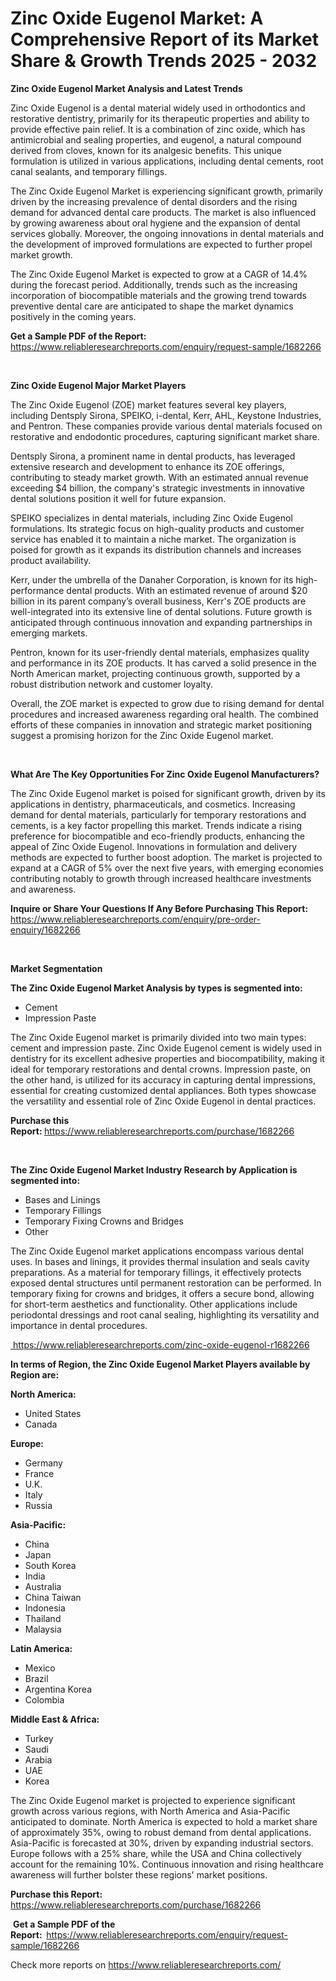 <p><h1>Zinc Oxide Eugenol Market: A Comprehensive Report of its Market Share & Growth Trends 2025 - 2032</h1></p><p><strong>Zinc Oxide Eugenol Market Analysis and Latest Trends</strong></p>
<p><p>Zinc Oxide Eugenol is a dental material widely used in orthodontics and restorative dentistry, primarily for its therapeutic properties and ability to provide effective pain relief. It is a combination of zinc oxide, which has antimicrobial and sealing properties, and eugenol, a natural compound derived from cloves, known for its analgesic benefits. This unique formulation is utilized in various applications, including dental cements, root canal sealants, and temporary fillings.</p><p>The Zinc Oxide Eugenol Market is experiencing significant growth, primarily driven by the increasing prevalence of dental disorders and the rising demand for advanced dental care products. The market is also influenced by growing awareness about oral hygiene and the expansion of dental services globally. Moreover, the ongoing innovations in dental materials and the development of improved formulations are expected to further propel market growth.</p><p>The Zinc Oxide Eugenol Market is expected to grow at a CAGR of 14.4% during the forecast period. Additionally, trends such as the increasing incorporation of biocompatible materials and the growing trend towards preventive dental care are anticipated to shape the market dynamics positively in the coming years.</p></p>
<p><strong>Get a Sample PDF of the Report:&nbsp;</strong> <a href="https://www.reliableresearchreports.com/enquiry/request-sample/1682266?utm_campaign=2283&utm_medium=2&utm_source=Github&utm_content=ia&utm_term=24032025&utm_id=zinc-oxide-eugenol">https://www.reliableresearchreports.com/enquiry/request-sample/1682266</a></p>
<p>&nbsp;</p>
<p><strong>Zinc Oxide Eugenol Major Market Players</strong></p>
<p><p>The Zinc Oxide Eugenol (ZOE) market features several key players, including Dentsply Sirona, SPEIKO, i-dental, Kerr, AHL, Keystone Industries, and Pentron. These companies provide various dental materials focused on restorative and endodontic procedures, capturing significant market share.</p><p>Dentsply Sirona, a prominent name in dental products, has leveraged extensive research and development to enhance its ZOE offerings, contributing to steady market growth. With an estimated annual revenue exceeding $4 billion, the company's strategic investments in innovative dental solutions position it well for future expansion.</p><p>SPEIKO specializes in dental materials, including Zinc Oxide Eugenol formulations. Its strategic focus on high-quality products and customer service has enabled it to maintain a niche market. The organization is poised for growth as it expands its distribution channels and increases product availability.</p><p>Kerr, under the umbrella of the Danaher Corporation, is known for its high-performance dental products. With an estimated revenue of around $20 billion in its parent company’s overall business, Kerr's ZOE products are well-integrated into its extensive line of dental solutions. Future growth is anticipated through continuous innovation and expanding partnerships in emerging markets.</p><p>Pentron, known for its user-friendly dental materials, emphasizes quality and performance in its ZOE products. It has carved a solid presence in the North American market, projecting continuous growth, supported by a robust distribution network and customer loyalty.</p><p>Overall, the ZOE market is expected to grow due to rising demand for dental procedures and increased awareness regarding oral health. The combined efforts of these companies in innovation and strategic market positioning suggest a promising horizon for the Zinc Oxide Eugenol market.</p></p>
<p>&nbsp;</p>
<p><strong>What Are The Key Opportunities For Zinc Oxide Eugenol Manufacturers?</strong></p>
<p><p>The Zinc Oxide Eugenol market is poised for significant growth, driven by its applications in dentistry, pharmaceuticals, and cosmetics. Increasing demand for dental materials, particularly for temporary restorations and cements, is a key factor propelling this market. Trends indicate a rising preference for biocompatible and eco-friendly products, enhancing the appeal of Zinc Oxide Eugenol. Innovations in formulation and delivery methods are expected to further boost adoption. The market is projected to expand at a CAGR of 5% over the next five years, with emerging economies contributing notably to growth through increased healthcare investments and awareness.</p></p>
<p><strong>Inquire or Share Your Questions If Any Before Purchasing This Report:</strong> <a href="https://www.reliableresearchreports.com/enquiry/pre-order-enquiry/1682266?utm_campaign=2283&utm_medium=2&utm_source=Github&utm_content=ia&utm_term=24032025&utm_id=zinc-oxide-eugenol">https://www.reliableresearchreports.com/enquiry/pre-order-enquiry/1682266</a></p>
<p>&nbsp;</p>
<p><strong>Market Segmentation</strong></p>
<p><strong>The Zinc Oxide Eugenol Market Analysis by types is segmented into:</strong></p>
<p><ul><li>Cement</li><li>Impression Paste</li></ul></p>
<p><p>The Zinc Oxide Eugenol market is primarily divided into two main types: cement and impression paste. Zinc Oxide Eugenol cement is widely used in dentistry for its excellent adhesive properties and biocompatibility, making it ideal for temporary restorations and dental crowns. Impression paste, on the other hand, is utilized for its accuracy in capturing dental impressions, essential for creating customized dental appliances. Both types showcase the versatility and essential role of Zinc Oxide Eugenol in dental practices.</p></p>
<p><strong>Purchase this Report:&nbsp;</strong><a href="https://www.reliableresearchreports.com/purchase/1682266?utm_campaign=2283&utm_medium=2&utm_source=Github&utm_content=ia&utm_term=24032025&utm_id=zinc-oxide-eugenol">https://www.reliableresearchreports.com/purchase/1682266</a></p>
<p>&nbsp;</p>
<p><strong>The Zinc Oxide Eugenol Market Industry Research by Application is segmented into:</strong></p>
<p><ul><li>Bases and Linings</li><li>Temporary Fillings</li><li>Temporary Fixing Crowns and Bridges</li><li>Other</li></ul></p>
<p><p>The Zinc Oxide Eugenol market applications encompass various dental uses. In bases and linings, it provides thermal insulation and seals cavity preparations. As a material for temporary fillings, it effectively protects exposed dental structures until permanent restoration can be performed. In temporary fixing for crowns and bridges, it offers a secure bond, allowing for short-term aesthetics and functionality. Other applications include periodontal dressings and root canal sealing, highlighting its versatility and importance in dental procedures.</p></p>
<p><a href="https://www.reliableresearchreports.com/zinc-oxide-eugenol-r1682266?utm_campaign=2283&utm_medium=2&utm_source=Github&utm_content=ia&utm_term=24032025&utm_id=zinc-oxide-eugenol">&nbsp;https://www.reliableresearchreports.com/zinc-oxide-eugenol-r1682266</a></p>
<p><strong>In terms of Region, the Zinc Oxide Eugenol Market Players available by Region are:</strong></p>
<p>
    <p> <strong> North America: </strong>
        <ul>
            <li>United States</li>
            <li>Canada</li>
        </ul>
        </p> 
    <p> <strong> Europe: </strong>
        <ul>
            <li>Germany</li>
            <li>France</li>
            <li>U.K.</li>
            <li>Italy</li>
            <li>Russia</li>
        </ul>
        </p> 
    <p> <strong> Asia-Pacific: </strong>
        <ul>
            <li>China</li>
            <li>Japan</li>
            <li>South Korea</li>
            <li>India</li>
            <li>Australia</li>
            <li>China Taiwan</li>
            <li>Indonesia</li>
            <li>Thailand</li>
            <li>Malaysia</li>
        </ul>
        </p> 
    <p> <strong> Latin America: </strong>
        <ul>
            <li>Mexico</li>
            <li>Brazil</li>
            <li>Argentina Korea</li>
            <li>Colombia</li>
        </ul>
        </p> 
    <p> <strong> Middle East & Africa: </strong>
        <ul>
            <li>Turkey</li>
            <li>Saudi</li>
            <li>Arabia</li>
            <li>UAE</li>
            <li>Korea</li>
        </ul>
    </p>
    </p>
<p><p>The Zinc Oxide Eugenol market is projected to experience significant growth across various regions, with North America and Asia-Pacific anticipated to dominate. North America is expected to hold a market share of approximately 35%, owing to robust demand from dental applications. Asia-Pacific is forecasted at 30%, driven by expanding industrial sectors. Europe follows with a 25% share, while the USA and China collectively account for the remaining 10%. Continuous innovation and rising healthcare awareness will further bolster these regions' market positions.</p></p>
<p><strong>Purchase this Report: </strong><a href="https://www.reliableresearchreports.com/purchase/1682266?utm_campaign=2283&utm_medium=2&utm_source=Github&utm_content=ia&utm_term=24032025&utm_id=zinc-oxide-eugenol">https://www.reliableresearchreports.com/purchase/1682266</a></p>
<p>&nbsp;<strong>Get a Sample PDF of the Report:&nbsp;&nbsp;</strong><a href="https://www.reliableresearchreports.com/enquiry/request-sample/1682266?utm_campaign=2283&utm_medium=2&utm_source=Github&utm_content=ia&utm_term=24032025&utm_id=zinc-oxide-eugenol">https://www.reliableresearchreports.com/enquiry/request-sample/1682266</a></p>
<p><strong></strong></p>
<p>Check more reports on <a href="https://www.reliableresearchreports.com/?utm_campaign=2283&utm_medium=2&utm_source=Github&utm_content=ia&utm_term=24032025&utm_id=zinc-oxide-eugenol">https://www.reliableresearchreports.com/</a></p>
